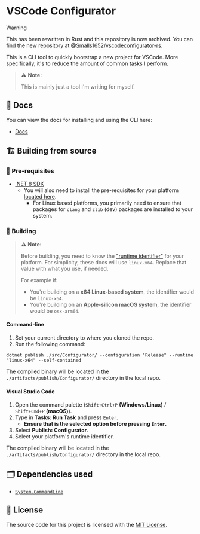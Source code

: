 # VSCode Configurator

> [!WARNING]
> This has been rewritten in Rust and this repository is now archived. You can find the new repository at [@Smalls1652/vscodeconfigurator-rs](https://github.com/Smalls1652/vscodeconfigurator-rs).

This is a CLI tool to quickly bootstrap a new project for VSCode. More specifically, it's to reduce the amount of common tasks I perform.

> ⚠️ **Note:**
> 
> This is mainly just a tool I'm writing for myself.

## 📄 Docs

You can view the docs for installing and using the CLI here:

- [Docs](./docs/README.md)

## 🏗️ Building from source

### 🧰 Pre-requisites

- [.NET 8 SDK](https://dotnet.microsoft.com/en-us/download/dotnet/8.0)
  - You will also need to install the pre-requisites for your platform [located here](https://learn.microsoft.com/en-us/dotnet/core/deploying/native-aot/?tabs=net7%2Cwindows#prerequisites).
    - For Linux based platforms, you primarily need to ensure that packages for `clang` and `zlib` (dev) packages are installed to your system.

### 🧱 Building

> **⚠️ Note:**
> 
> Before building, you need to know the ["runtime identifier"](https://learn.microsoft.com/en-us/dotnet/core/rid-catalog#known-rids) for your platform. For simplicity, these docs will use `linux-x64`. Replace that value with what you use, if needed.
> 
> For example if:
> 
> - You're building on a **x64 Linux-based system**, the identifier would be `linux-x64`.
> - You're building on an **Apple-silicon macOS system**, the identifier would be `osx-arm64`.

#### Command-line

1. Set your current directory to where you cloned the repo.
2. Run the following command:

```plain
dotnet publish ./src/Configurator/ --configuration "Release" --runtime "linux-x64" --self-contained
```

The compiled binary will be located in the `./artifacts/publish/Configurator/` directory in the local repo.

#### Visual Studio Code

1. Open the command palette (`Shift+Ctrl+P` **(Windows/Linux)** / `Shift+Cmd+P` **(macOS)**).
2. Type in **Tasks: Run Task** and press `Enter`.
   - **Ensure that is the selected option before pressing `Enter`.**
3. Select **Publish: Configurator**.
4. Select your platform's runtime identifier.

The compiled binary will be located in the `./artifacts/publish/Configurator/` directory in the local repo.

## 🗂️ Dependencies used

- [`System.CommandLine`](https://github.com/dotnet/command-line-api)

## 🤝 License

The source code for this project is licensed with the [MIT License](LICENSE).
